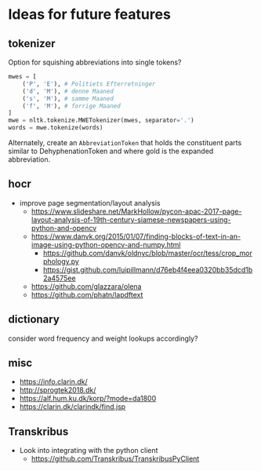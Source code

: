 Ideas for future features
=========================
 
tokenizer
---------
Option for squishing abbreviations into single tokens?

```python
mwes = [
	('P', 'E'), # Politiets Efterretninger
	('d', 'M'), # denne Maaned
	('s', 'M'), # samme Maaned
	('f', 'M'), # forrige Maaned
]
mwe = nltk.tokenize.MWETokenizer(mwes, separator='.')
words = mwe.tokenize(words)
```

Alternately, create an `AbbreviationToken` that holds the constituent parts similar to DehyphenationToken and where gold is the expanded abbreviation.


hocr
----

*	improve page segmentation/layout analysis
	*	https://www.slideshare.net/MarkHollow/pycon-apac-2017-page-layout-analysis-of-19th-century-siamese-newspapers-using-python-and-opencv
	*	https://www.danvk.org/2015/01/07/finding-blocks-of-text-in-an-image-using-python-opencv-and-numpy.html
		*	https://github.com/danvk/oldnyc/blob/master/ocr/tess/crop_morphology.py
		*	https://gist.github.com/luipillmann/d76eb4f4eea0320bb35dcd1b2a4575ee
	*	https://github.com/glazzara/olena
	*	https://github.com/phatn/lapdftext


dictionary
----------

consider word frequency and weight lookups accordingly? 


misc
----

*	https://info.clarin.dk/
*	http://sprogtek2018.dk/
*	https://alf.hum.ku.dk/korp/?mode=da1800
*	https://clarin.dk/clarindk/find.jsp

Transkribus
-----------

* Look into integrating with the python client
	* https://github.com/Transkribus/TranskribusPyClient